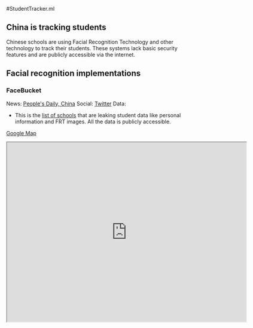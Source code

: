 #StudentTracker.ml

## China is tracking students
Chinese schools are using Facial Recognition Technology and other technology to track their students.
These systems lack basic security features and are publicly accessible via the internet.
 
## Facial recognition implementations

### FaceBucket

News: [People's Daily, China](https://twitter.com/PDChina/status/1080728488825434112)
Social: [Twitter](https://twitter.com/0xDUDE/status/1216035348108713984)
Data:
  * This is the [list of schools](https://github.com/cookiemonster/China_Student_tracking/blob/master/FaceBucket-schools) that are leaking student data like personal information and FRT images. All the data is publicly accessible.

[Google Map](https://drive.google.com/open?id=1VdWG_yFtF5C_Fh9YvLKipQ7URahyclbS&usp=sharing)
<iframe src="https://www.google.com/maps/d/u/2/embed?mid=1VdWG_yFtF5C_Fh9YvLKipQ7URahyclbS" width="640" height="480"></iframe>
  
  
